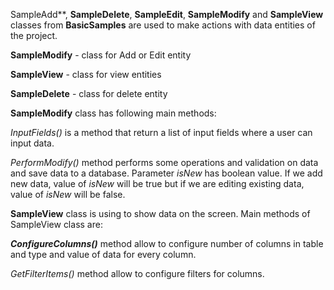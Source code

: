 SampleAdd**, **SampleDelete**, **SampleEdit**, **SampleModify** and **SampleView** classes from **BasicSamples** are used to make actions with data entities of the project.

**SampleModify** - class for Add or Edit entity

**SampleView** - class for view entities

**SampleDelete** - class for delete entity



**SampleModify** class has following main methods:

*InputFields()* is a method that return a list of input fields where a user can input data.

*PerformModify()* method performs some operations and validation on data and save data to a database. Parameter *isNew* has boolean value. 
If we add new data, value of *isNew* will be true but if we are editing existing data, value of *isNew* will be false.



**SampleView** class is using to show data on the screen. Main methods of SampleView class are:

***ConfigureColumns()*** method allow to configure number of columns in table and type and value of data for every column.

*GetFilterItems()* method allow to configure filters for columns.




